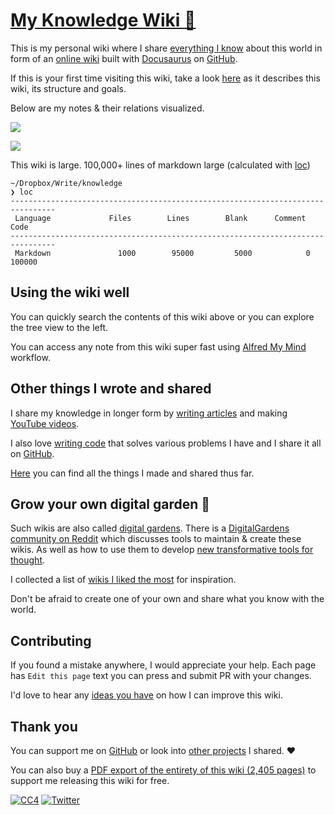 # [My Knowledge Wiki 🌿](https://wiki.nikiv.dev)

This is my personal wiki where I share [everything I know](sharing/everything-I-know.md) about this world in form of an [online wiki](https://wiki.nikiv.dev) built with [Docusaurus](https://docusaurus.io) on [GitHub](https://github.com/nikitavoloboev/knowledge).

If this is your first time visiting this wiki, take a look [here](https://wiki.nikiv.dev/meta/) as it describes this wiki, its structure and goals.

Below are my notes & their relations visualized.

![](https://i.imgur.com/SbhfKGm.png)

![](https://i.imgur.com/ODDdwde.png)

This wiki is large. 100,000+ lines of markdown large (calculated with [loc](https://github.com/cgag/loc/))

```
~/Dropbox/Write/knowledge
❯ loc
--------------------------------------------------------------------------------
 Language             Files        Lines        Blank      Comment         Code
--------------------------------------------------------------------------------
 Markdown               1000        95000         5000            0        100000
```

## Using the wiki well

You can quickly search the contents of this wiki above or you can explore the tree view to the left.

You can access any note from this wiki super fast using [Alfred My Mind](https://github.com/nikitavoloboev/alfred-my-mind) workflow.

## Other things I wrote and shared

I share my knowledge in longer form by [writing articles](https://wiki.nikiv.dev/sharing/my-articles) and making [YouTube videos](https://www.youtube.com/channel/UCEKqrUfr_FMKIO9XSJS4vDw/videos).

I also love [writing code](https://wiki.nikiv.dev/sharing/my-github) that solves various problems I have and I share it all on [GitHub](https://github.com/nikitavoloboev).

[Here](https://wiki.nikiv.dev/sharing/) you can find all the things I made and shared thus far.

## Grow your own digital garden 🌱

Such wikis are also called [digital gardens](https://joelhooks.com/digital-garden). There is a [DigitalGardens community on Reddit](https://www.reddit.com/r/DigitalGardens/) which discusses tools to maintain & create these wikis. As well as how to use them to develop [new transformative tools for thought](https://numinous.productions/ttft/).

I collected a list of [wikis I liked the most](https://wiki.nikiv.dev/other/wiki-workflow#similar-wikis-i-liked) for inspiration.

Don't be afraid to create one of your own and share what you know with the world.

## Contributing

If you found a mistake anywhere, I would appreciate your help. Each page has `Edit this page` text you can press and submit PR with your changes.

I'd love to hear any [ideas you have](https://github.com/nikitavoloboev/knowledge/issues/new) on how I can improve this wiki.

## Thank you

You can support me on [GitHub](https://github.com/sponsors/nikitavoloboev) or look into [other projects](https://nikitavoloboev.xyz/projects) I shared. ♥️

You can also buy a [PDF export of the entirety of this wiki (2,405 pages)](https://gumroad.com/l/everything-i-know) to support me releasing this wiki for free.

[![CC4](https://img.shields.io/badge/license-CC4-0a0a0a.svg?style=flat&colorA=0a0a0a)](https://creativecommons.org/licenses/by/4.0/) [![Twitter](http://bit.ly/nikitatweet)](https://twitter.com/nikitavoloboev)
